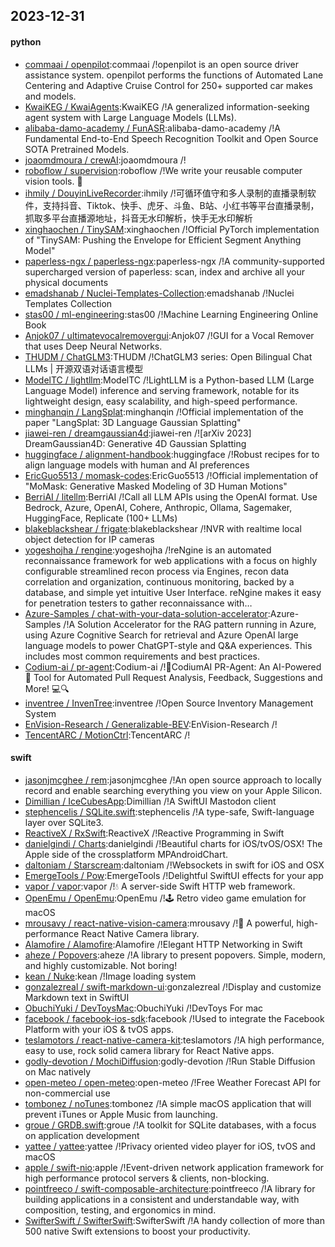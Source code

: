 ## 2023-12-31

#### python
* [commaai / openpilot](https://github.com/commaai/openpilot):commaai /!openpilot is an open source driver assistance system. openpilot performs the functions of Automated Lane Centering and Adaptive Cruise Control for 250+ supported car makes and models.
* [KwaiKEG / KwaiAgents](https://github.com/KwaiKEG/KwaiAgents):KwaiKEG /!A generalized information-seeking agent system with Large Language Models (LLMs).
* [alibaba-damo-academy / FunASR](https://github.com/alibaba-damo-academy/FunASR):alibaba-damo-academy /!A Fundamental End-to-End Speech Recognition Toolkit and Open Source SOTA Pretrained Models.
* [joaomdmoura / crewAI](https://github.com/joaomdmoura/crewAI):joaomdmoura /!
* [roboflow / supervision](https://github.com/roboflow/supervision):roboflow /!We write your reusable computer vision tools. 💜
* [ihmily / DouyinLiveRecorder](https://github.com/ihmily/DouyinLiveRecorder):ihmily /!可循环值守和多人录制的直播录制软件，支持抖音、Tiktok、快手、虎牙、斗鱼、B站、小红书等平台直播录制，抓取多平台直播源地址，抖音无水印解析，快手无水印解析
* [xinghaochen / TinySAM](https://github.com/xinghaochen/TinySAM):xinghaochen /!Official PyTorch implementation of "TinySAM: Pushing the Envelope for Efficient Segment Anything Model"
* [paperless-ngx / paperless-ngx](https://github.com/paperless-ngx/paperless-ngx):paperless-ngx /!A community-supported supercharged version of paperless: scan, index and archive all your physical documents
* [emadshanab / Nuclei-Templates-Collection](https://github.com/emadshanab/Nuclei-Templates-Collection):emadshanab /!Nuclei Templates Collection
* [stas00 / ml-engineering](https://github.com/stas00/ml-engineering):stas00 /!Machine Learning Engineering Online Book
* [Anjok07 / ultimatevocalremovergui](https://github.com/Anjok07/ultimatevocalremovergui):Anjok07 /!GUI for a Vocal Remover that uses Deep Neural Networks.
* [THUDM / ChatGLM3](https://github.com/THUDM/ChatGLM3):THUDM /!ChatGLM3 series: Open Bilingual Chat LLMs | 开源双语对话语言模型
* [ModelTC / lightllm](https://github.com/ModelTC/lightllm):ModelTC /!LightLLM is a Python-based LLM (Large Language Model) inference and serving framework, notable for its lightweight design, easy scalability, and high-speed performance.
* [minghanqin / LangSplat](https://github.com/minghanqin/LangSplat):minghanqin /!Official implementation of the paper "LangSplat: 3D Language Gaussian Splatting"
* [jiawei-ren / dreamgaussian4d](https://github.com/jiawei-ren/dreamgaussian4d):jiawei-ren /![arXiv 2023] DreamGaussian4D: Generative 4D Gaussian Splatting
* [huggingface / alignment-handbook](https://github.com/huggingface/alignment-handbook):huggingface /!Robust recipes for to align language models with human and AI preferences
* [EricGuo5513 / momask-codes](https://github.com/EricGuo5513/momask-codes):EricGuo5513 /!Official implementation of "MoMask: Generative Masked Modeling of 3D Human Motions"
* [BerriAI / litellm](https://github.com/BerriAI/litellm):BerriAI /!Call all LLM APIs using the OpenAI format. Use Bedrock, Azure, OpenAI, Cohere, Anthropic, Ollama, Sagemaker, HuggingFace, Replicate (100+ LLMs)
* [blakeblackshear / frigate](https://github.com/blakeblackshear/frigate):blakeblackshear /!NVR with realtime local object detection for IP cameras
* [yogeshojha / rengine](https://github.com/yogeshojha/rengine):yogeshojha /!reNgine is an automated reconnaissance framework for web applications with a focus on highly configurable streamlined recon process via Engines, recon data correlation and organization, continuous monitoring, backed by a database, and simple yet intuitive User Interface. reNgine makes it easy for penetration testers to gather reconnaissance with…
* [Azure-Samples / chat-with-your-data-solution-accelerator](https://github.com/Azure-Samples/chat-with-your-data-solution-accelerator):Azure-Samples /!A Solution Accelerator for the RAG pattern running in Azure, using Azure Cognitive Search for retrieval and Azure OpenAI large language models to power ChatGPT-style and Q&A experiences. This includes most common requirements and best practices.
* [Codium-ai / pr-agent](https://github.com/Codium-ai/pr-agent):Codium-ai /!🚀CodiumAI PR-Agent: An AI-Powered 🤖 Tool for Automated Pull Request Analysis, Feedback, Suggestions and More! 💻🔍
* [inventree / InvenTree](https://github.com/inventree/InvenTree):inventree /!Open Source Inventory Management System
* [EnVision-Research / Generalizable-BEV](https://github.com/EnVision-Research/Generalizable-BEV):EnVision-Research /!
* [TencentARC / MotionCtrl](https://github.com/TencentARC/MotionCtrl):TencentARC /!

#### swift
* [jasonjmcghee / rem](https://github.com/jasonjmcghee/rem):jasonjmcghee /!An open source approach to locally record and enable searching everything you view on your Apple Silicon.
* [Dimillian / IceCubesApp](https://github.com/Dimillian/IceCubesApp):Dimillian /!A SwiftUI Mastodon client
* [stephencelis / SQLite.swift](https://github.com/stephencelis/SQLite.swift):stephencelis /!A type-safe, Swift-language layer over SQLite3.
* [ReactiveX / RxSwift](https://github.com/ReactiveX/RxSwift):ReactiveX /!Reactive Programming in Swift
* [danielgindi / Charts](https://github.com/danielgindi/Charts):danielgindi /!Beautiful charts for iOS/tvOS/OSX! The Apple side of the crossplatform MPAndroidChart.
* [daltoniam / Starscream](https://github.com/daltoniam/Starscream):daltoniam /!Websockets in swift for iOS and OSX
* [EmergeTools / Pow](https://github.com/EmergeTools/Pow):EmergeTools /!Delightful SwiftUI effects for your app
* [vapor / vapor](https://github.com/vapor/vapor):vapor /!💧 A server-side Swift HTTP web framework.
* [OpenEmu / OpenEmu](https://github.com/OpenEmu/OpenEmu):OpenEmu /!🕹 Retro video game emulation for macOS
* [mrousavy / react-native-vision-camera](https://github.com/mrousavy/react-native-vision-camera):mrousavy /!📸 A powerful, high-performance React Native Camera library.
* [Alamofire / Alamofire](https://github.com/Alamofire/Alamofire):Alamofire /!Elegant HTTP Networking in Swift
* [aheze / Popovers](https://github.com/aheze/Popovers):aheze /!A library to present popovers. Simple, modern, and highly customizable. Not boring!
* [kean / Nuke](https://github.com/kean/Nuke):kean /!Image loading system
* [gonzalezreal / swift-markdown-ui](https://github.com/gonzalezreal/swift-markdown-ui):gonzalezreal /!Display and customize Markdown text in SwiftUI
* [ObuchiYuki / DevToysMac](https://github.com/ObuchiYuki/DevToysMac):ObuchiYuki /!DevToys For mac
* [facebook / facebook-ios-sdk](https://github.com/facebook/facebook-ios-sdk):facebook /!Used to integrate the Facebook Platform with your iOS & tvOS apps.
* [teslamotors / react-native-camera-kit](https://github.com/teslamotors/react-native-camera-kit):teslamotors /!A high performance, easy to use, rock solid camera library for React Native apps.
* [godly-devotion / MochiDiffusion](https://github.com/godly-devotion/MochiDiffusion):godly-devotion /!Run Stable Diffusion on Mac natively
* [open-meteo / open-meteo](https://github.com/open-meteo/open-meteo):open-meteo /!Free Weather Forecast API for non-commercial use
* [tombonez / noTunes](https://github.com/tombonez/noTunes):tombonez /!A simple macOS application that will prevent iTunes or Apple Music from launching.
* [groue / GRDB.swift](https://github.com/groue/GRDB.swift):groue /!A toolkit for SQLite databases, with a focus on application development
* [yattee / yattee](https://github.com/yattee/yattee):yattee /!Privacy oriented video player for iOS, tvOS and macOS
* [apple / swift-nio](https://github.com/apple/swift-nio):apple /!Event-driven network application framework for high performance protocol servers & clients, non-blocking.
* [pointfreeco / swift-composable-architecture](https://github.com/pointfreeco/swift-composable-architecture):pointfreeco /!A library for building applications in a consistent and understandable way, with composition, testing, and ergonomics in mind.
* [SwifterSwift / SwifterSwift](https://github.com/SwifterSwift/SwifterSwift):SwifterSwift /!A handy collection of more than 500 native Swift extensions to boost your productivity.
